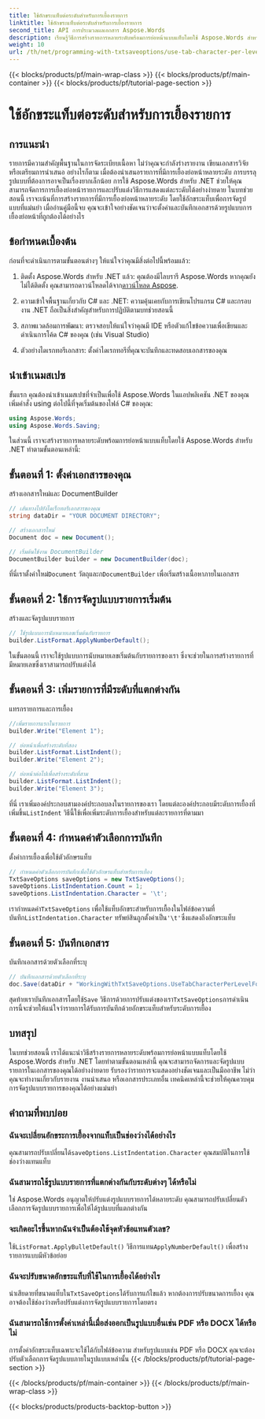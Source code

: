 ```yaml
---
title: ใช้อักขระแท็บต่อระดับสำหรับการเยื้องรายการ
linktitle: ใช้อักขระแท็บต่อระดับสำหรับการเยื้องรายการ
second_title: API การประมวลผลเอกสาร Aspose.Words
description: เรียนรู้วิธีการสร้างรายการหลายระดับพร้อมการย่อหน้าแบบแท็บโดยใช้ Aspose.Words สำหรับ .NET ปฏิบัติตามคู่มือนี้เพื่อการจัดรูปแบบรายการที่แม่นยำในเอกสารของคุณ
weight: 10
url: /th/net/programming-with-txtsaveoptions/use-tab-character-per-level-for-list-indentation/
---
```


{{< blocks/products/pf/main-wrap-class >}}
{{< blocks/products/pf/main-container >}}
{{< blocks/products/pf/tutorial-page-section >}}

# ใช้อักขระแท็บต่อระดับสำหรับการเยื้องรายการ

## การแนะนำ

รายการมีความสำคัญพื้นฐานในการจัดระเบียบเนื้อหา ไม่ว่าคุณจะกำลังร่างรายงาน เขียนเอกสารวิจัย หรือเตรียมการนำเสนอ อย่างไรก็ตาม เมื่อต้องนำเสนอรายการที่มีการเยื้องย่อหน้าหลายระดับ การบรรลุรูปแบบที่ต้องการอาจเป็นเรื่องยากเล็กน้อย การใช้ Aspose.Words สำหรับ .NET ช่วยให้คุณสามารถจัดการการเยื้องย่อหน้ารายการและปรับแต่งวิธีการแสดงแต่ละระดับได้อย่างง่ายดาย ในบทช่วยสอนนี้ เราจะเน้นที่การสร้างรายการที่มีการเยื้องย่อหน้าหลายระดับ โดยใช้อักขระแท็บเพื่อการจัดรูปแบบที่แม่นยำ เมื่ออ่านคู่มือนี้จบ คุณจะเข้าใจอย่างชัดเจนว่าจะตั้งค่าและบันทึกเอกสารด้วยรูปแบบการเยื้องย่อหน้าที่ถูกต้องได้อย่างไร

## ข้อกำหนดเบื้องต้น

ก่อนที่จะดำเนินการตามขั้นตอนต่างๆ ให้แน่ใจว่าคุณมีสิ่งต่อไปนี้พร้อมแล้ว:

1.  ติดตั้ง Aspose.Words สำหรับ .NET แล้ว: คุณต้องมีไลบรารี Aspose.Words หากคุณยังไม่ได้ติดตั้ง คุณสามารถดาวน์โหลดได้จาก[ดาวน์โหลด Aspose](https://releases.aspose.com/words/net/).

2. ความเข้าใจพื้นฐานเกี่ยวกับ C# และ .NET: ความคุ้นเคยกับการเขียนโปรแกรม C# และกรอบงาน .NET ถือเป็นสิ่งสำคัญสำหรับการปฏิบัติตามบทช่วยสอนนี้

3. สภาพแวดล้อมการพัฒนา: ตรวจสอบให้แน่ใจว่าคุณมี IDE หรือตัวแก้ไขข้อความเพื่อเขียนและดำเนินการโค้ด C# ของคุณ (เช่น Visual Studio)

4. ตัวอย่างไดเรกทอรีเอกสาร: ตั้งค่าไดเรกทอรีที่คุณจะบันทึกและทดสอบเอกสารของคุณ 

## นำเข้าเนมสเปซ

ขั้นแรก คุณต้องนำเข้าเนมสเปซที่จำเป็นเพื่อใช้ Aspose.Words ในแอปพลิเคชัน .NET ของคุณ เพิ่มคำสั่ง using ต่อไปนี้ที่จุดเริ่มต้นของไฟล์ C# ของคุณ:

```csharp
using Aspose.Words;
using Aspose.Words.Saving;
```

ในส่วนนี้ เราจะสร้างรายการหลายระดับพร้อมการย่อหน้าแบบแท็บโดยใช้ Aspose.Words สำหรับ .NET ทำตามขั้นตอนเหล่านี้:

## ขั้นตอนที่ 1: ตั้งค่าเอกสารของคุณ

สร้างเอกสารใหม่และ DocumentBuilder

```csharp
// เส้นทางไปยังไดเร็กทอรีเอกสารของคุณ
string dataDir = "YOUR DOCUMENT DIRECTORY";

// สร้างเอกสารใหม่
Document doc = new Document();

// เริ่มต้นใช้งาน DocumentBuilder
DocumentBuilder builder = new DocumentBuilder(doc);
```

 ที่นี่เราตั้งค่าใหม่`Document` วัตถุและก`DocumentBuilder` เพื่อเริ่มสร้างเนื้อหาภายในเอกสาร

## ขั้นตอนที่ 2: ใช้การจัดรูปแบบรายการเริ่มต้น

สร้างและจัดรูปแบบรายการ

```csharp
// ใช้รูปแบบการนับหมายเลขเริ่มต้นกับรายการ
builder.ListFormat.ApplyNumberDefault();
```

ในขั้นตอนนี้ เราจะใช้รูปแบบการนับหมายเลขเริ่มต้นกับรายการของเรา ซึ่งจะช่วยในการสร้างรายการที่มีหมายเลขซึ่งเราสามารถปรับแต่งได้

## ขั้นตอนที่ 3: เพิ่มรายการที่มีระดับที่แตกต่างกัน

แทรกรายการและการเยื้อง

```csharp
//เพิ่มรายการแรกในรายการ
builder.Write("Element 1");

// ย่อหน้าเพื่อสร้างระดับที่สอง
builder.ListFormat.ListIndent();
builder.Write("Element 2");

// ย่อหน้าต่อไปเพื่อสร้างระดับที่สาม
builder.ListFormat.ListIndent();
builder.Write("Element 3");
```

 ที่นี่ เราเพิ่มองค์ประกอบสามองค์ประกอบลงในรายการของเรา โดยแต่ละองค์ประกอบมีระดับการเยื้องที่เพิ่มขึ้น`ListIndent` วิธีนี้ใช้เพื่อเพิ่มระดับการเยื้องสำหรับแต่ละรายการที่ตามมา

## ขั้นตอนที่ 4: กำหนดค่าตัวเลือกการบันทึก

ตั้งค่าการเยื้องเพื่อใช้ตัวอักษรแท็บ

```csharp
// กำหนดค่าตัวเลือกการบันทึกเพื่อใช้ตัวอักษรแท็บสำหรับการเยื้อง
TxtSaveOptions saveOptions = new TxtSaveOptions();
saveOptions.ListIndentation.Count = 1;
saveOptions.ListIndentation.Character = '\t';
```

 เรากำหนดค่า`TxtSaveOptions` เพื่อใช้แท็บอักขระสำหรับการเยื้องในไฟล์ข้อความที่บันทึก`ListIndentation.Character` ทรัพย์สินถูกตั้งค่าเป็น`'\t'`ซึ่งแสดงถึงอักขระแท็บ

## ขั้นตอนที่ 5: บันทึกเอกสาร

บันทึกเอกสารด้วยตัวเลือกที่ระบุ

```csharp
// บันทึกเอกสารด้วยตัวเลือกที่ระบุ
doc.Save(dataDir + "WorkingWithTxtSaveOptions.UseTabCharacterPerLevelForListIndentation.txt", saveOptions);
```

 สุดท้ายเราบันทึกเอกสารโดยใช้`Save` วิธีการด้วยการปรับแต่งของเรา`TxtSaveOptions`การดำเนินการนี้จะช่วยให้แน่ใจว่ารายการได้รับการบันทึกด้วยอักขระแท็บสำหรับระดับการเยื้อง

## บทสรุป

ในบทช่วยสอนนี้ เราได้แนะนำวิธีสร้างรายการหลายระดับพร้อมการย่อหน้าแบบแท็บโดยใช้ Aspose.Words สำหรับ .NET โดยทำตามขั้นตอนเหล่านี้ คุณจะสามารถจัดการและจัดรูปแบบรายการในเอกสารของคุณได้อย่างง่ายดาย รับรองว่ารายการจะแสดงอย่างชัดเจนและเป็นมืออาชีพ ไม่ว่าคุณจะทำงานเกี่ยวกับรายงาน งานนำเสนอ หรือเอกสารประเภทอื่น เทคนิคเหล่านี้จะช่วยให้คุณควบคุมการจัดรูปแบบรายการของคุณได้อย่างแม่นยำ

## คำถามที่พบบ่อย

### ฉันจะเปลี่ยนอักขระการเยื้องจากแท็บเป็นช่องว่างได้อย่างไร
 คุณสามารถปรับเปลี่ยนได้`saveOptions.ListIndentation.Character` คุณสมบัติในการใช้ช่องว่างแทนแท็บ

### ฉันสามารถใช้รูปแบบรายการที่แตกต่างกันกับระดับต่างๆ ได้หรือไม่
ใช่ Aspose.Words อนุญาตให้ปรับแต่งรูปแบบรายการได้หลายระดับ คุณสามารถปรับเปลี่ยนตัวเลือกการจัดรูปแบบรายการเพื่อให้ได้รูปแบบที่แตกต่างกัน

### จะเกิดอะไรขึ้นหากฉันจำเป็นต้องใช้จุดหัวข้อแทนตัวเลข?
 ใช้`ListFormat.ApplyBulletDefault()` วิธีการแทน`ApplyNumberDefault()` เพื่อสร้างรายการแบบมีหัวข้อย่อย

### ฉันจะปรับขนาดอักขระแท็บที่ใช้ในการเยื้องได้อย่างไร
 น่าเสียดายที่ขนาดแท็บใน`TxtSaveOptions`ได้รับการแก้ไขแล้ว หากต้องการปรับขนาดการเยื้อง คุณอาจต้องใช้ช่องว่างหรือปรับแต่งการจัดรูปแบบรายการโดยตรง

### ฉันสามารถใช้การตั้งค่าเหล่านี้เมื่อส่งออกเป็นรูปแบบอื่นเช่น PDF หรือ DOCX ได้หรือไม่
การตั้งค่าอักขระแท็บเฉพาะจะใช้ได้กับไฟล์ข้อความ สำหรับรูปแบบเช่น PDF หรือ DOCX คุณจะต้องปรับตัวเลือกการจัดรูปแบบภายในรูปแบบเหล่านั้น
{{< /blocks/products/pf/tutorial-page-section >}}

{{< /blocks/products/pf/main-container >}}
{{< /blocks/products/pf/main-wrap-class >}}

{{< blocks/products/products-backtop-button >}}
